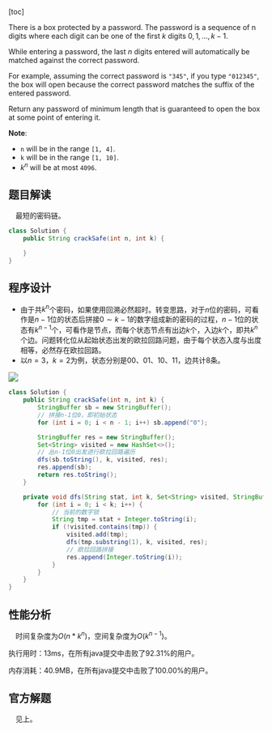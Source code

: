 [toc]

There is a box protected by a password. The password is a sequence of n digits where each digit can be one of the first $k$ digits $0, 1, \dots, k-1$.

While entering a password, the last $n$ digits entered will automatically be matched against the correct password.

For example, assuming the correct password is `"345"`, if you type `"012345"`, the box will open because the correct password matches the suffix of the entered password.

Return any password of minimum length that is guaranteed to open the box at some point of entering it.



**Note**:

* `n` will be in the range `[1, 4]`.
* `k` will be in the range `[1, 10]`.
* $k^n$ will be at most `4096`.



## 题目解读

&emsp;最短的密码链。

```java
class Solution {
    public String crackSafe(int n, int k) {

    }
}
```

## 程序设计

* 由于共$k^n$个密码，如果使用回溯必然超时。转变思路，对于$n$位的密码，可看作是$n-1$位的状态后拼接$0 \sim k-1$的数字组成新的密码的过程，$n-1$位的状态有$k^{n - 1}$个，可看作是节点，而每个状态节点有出边$k$个，入边$k$个，即共$k^n$个边。问题转化位从起始状态出发的欧拉回路问题，由于每个状态入度与出度相等，必然存在欧拉回路。
* 以$n=3$，$k = 2$为例，状态分别是$00$、$01$、$10$、$11$，边共计$8$条。

<img src="..\images\#753.png" style="zoom:120%;" />

```java
class Solution {
    public String crackSafe(int n, int k) {
        StringBuffer sb = new StringBuffer();
        // 拼接n-1位0，即初始状态
        for (int i = 0; i < n - 1; i++) sb.append("0");

        StringBuffer res = new StringBuffer();
        Set<String> visited = new HashSet<>();
        // 丛n-1位0出发进行欧拉回路遍历
        dfs(sb.toString(), k, visited, res);
        res.append(sb);
        return res.toString();
    }

    private void dfs(String stat, int k, Set<String> visited, StringBuffer res) {
        for (int i = 0; i < k; i++) {
            // 当前的数字锁
            String tmp = stat + Integer.toString(i);
            if (!visited.contains(tmp)) {
                visited.add(tmp);
                dfs(tmp.substring(1), k, visited, res);
                // 欧拉回路拼接
                res.append(Integer.toString(i));
            }
        }
    }
}
```

## 性能分析

&emsp;时间复杂度为$O(n * k^n)$，空间复杂度为$O(k^{n-1})$。

执行用时：13ms，在所有java提交中击败了92.31%的用户。

内存消耗：40.9MB，在所有java提交中击败了100.00%的用户。

## 官方解题

&emsp;见上。